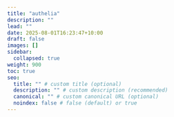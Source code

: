 ```yaml
---
title: "authelia"
description: ""
lead: ""
date: 2025-08-01T16:23:47+10:00
draft: false
images: []
sidebar:
  collapsed: true
weight: 900
toc: true
seo:
  title: "" # custom title (optional)
  description: "" # custom description (recommended)
  canonical: "" # custom canonical URL (optional)
  noindex: false # false (default) or true
---
```

